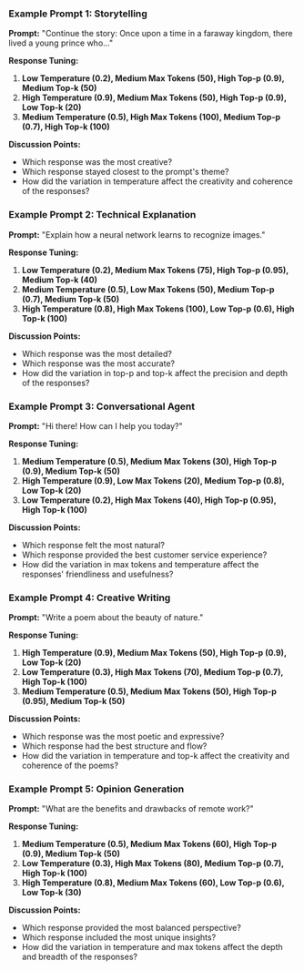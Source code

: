 ### Example Prompt 1: Storytelling

**Prompt:**
"Continue the story: Once upon a time in a faraway kingdom, there lived a young prince who..."

**Response Tuning:**

1. **Low Temperature (0.2), Medium Max Tokens (50), High Top-p (0.9), Medium Top-k (50)**
2. **High Temperature (0.9), Medium Max Tokens (50), High Top-p (0.9), Low Top-k (20)**
3. **Medium Temperature (0.5), High Max Tokens (100), Medium Top-p (0.7), High Top-k (100)**

**Discussion Points:**

- Which response was the most creative?
- Which response stayed closest to the prompt's theme?
- How did the variation in temperature affect the creativity and coherence of the responses?

### Example Prompt 2: Technical Explanation

**Prompt:**
"Explain how a neural network learns to recognize images."

**Response Tuning:**

1. **Low Temperature (0.2), Medium Max Tokens (75), High Top-p (0.95), Medium Top-k (40)**
2. **Medium Temperature (0.5), Low Max Tokens (50), Medium Top-p (0.7), Medium Top-k (50)**
3. **High Temperature (0.8), High Max Tokens (100), Low Top-p (0.6), High Top-k (100)**

**Discussion Points:**

- Which response was the most detailed?
- Which response was the most accurate?
- How did the variation in top-p and top-k affect the precision and depth of the responses?

### Example Prompt 3: Conversational Agent

**Prompt:**
"Hi there! How can I help you today?"

**Response Tuning:**

1. **Medium Temperature (0.5), Medium Max Tokens (30), High Top-p (0.9), Medium Top-k (50)**
2. **High Temperature (0.9), Low Max Tokens (20), Medium Top-p (0.8), Low Top-k (20)**
3. **Low Temperature (0.2), High Max Tokens (40), High Top-p (0.95), High Top-k (100)**

**Discussion Points:**

- Which response felt the most natural?
- Which response provided the best customer service experience?
- How did the variation in max tokens and temperature affect the responses' friendliness and usefulness?

### Example Prompt 4: Creative Writing

**Prompt:**
"Write a poem about the beauty of nature."

**Response Tuning:**

1. **High Temperature (0.9), Medium Max Tokens (50), High Top-p (0.9), Low Top-k (20)**
2. **Low Temperature (0.3), High Max Tokens (70), Medium Top-p (0.7), High Top-k (100)**
3. **Medium Temperature (0.5), Medium Max Tokens (50), High Top-p (0.95), Medium Top-k (50)**

**Discussion Points:**

- Which response was the most poetic and expressive?
- Which response had the best structure and flow?
- How did the variation in temperature and top-k affect the creativity and coherence of the poems?

### Example Prompt 5: Opinion Generation

**Prompt:**
"What are the benefits and drawbacks of remote work?"

**Response Tuning:**

1. **Medium Temperature (0.5), Medium Max Tokens (60), High Top-p (0.9), Medium Top-k (50)**
2. **Low Temperature (0.3), High Max Tokens (80), Medium Top-p (0.7), High Top-k (100)**
3. **High Temperature (0.8), Medium Max Tokens (60), Low Top-p (0.6), Low Top-k (30)**

**Discussion Points:**

- Which response provided the most balanced perspective?
- Which response included the most unique insights?
- How did the variation in temperature and max tokens affect the depth and breadth of the responses?

